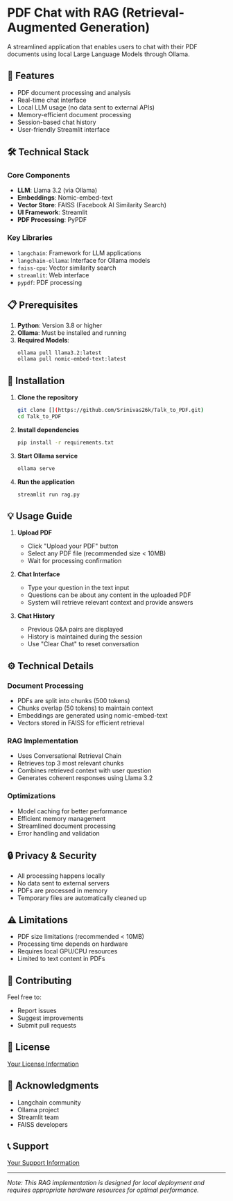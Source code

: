 # PDF Chat with RAG (Retrieval-Augmented Generation)

A streamlined application that enables users to chat with their PDF documents using local Large Language Models through Ollama.

## 🚀 Features

- PDF document processing and analysis
- Real-time chat interface
- Local LLM usage (no data sent to external APIs)
- Memory-efficient document processing
- Session-based chat history
- User-friendly Streamlit interface

## 🛠️ Technical Stack

### Core Components
- **LLM**: Llama 3.2 (via Ollama)
- **Embeddings**: Nomic-embed-text
- **Vector Store**: FAISS (Facebook AI Similarity Search)
- **UI Framework**: Streamlit
- **PDF Processing**: PyPDF

### Key Libraries
- `langchain`: Framework for LLM applications
- `langchain-ollama`: Interface for Ollama models
- `faiss-cpu`: Vector similarity search
- `streamlit`: Web interface
- `pypdf`: PDF processing

## 📋 Prerequisites

1. **Python**: Version 3.8 or higher
2. **Ollama**: Must be installed and running
3. **Required Models**:
   ```bash
   ollama pull llama3.2:latest
   ollama pull nomic-embed-text:latest
   ```

## 🚀 Installation

1. **Clone the repository**
   ```bash
   git clone [](https://github.com/Srinivas26k/Talk_to_PDF.git)
   cd Talk_to_PDF
   ```

2. **Install dependencies**
   ```bash
   pip install -r requirements.txt
   ```

3. **Start Ollama service**
   ```bash
   ollama serve
   ```

4. **Run the application**
   ```bash
   streamlit run rag.py
   ```

## 💡 Usage Guide

1. **Upload PDF**
   - Click "Upload your PDF" button
   - Select any PDF file (recommended size < 10MB)
   - Wait for processing confirmation

2. **Chat Interface**
   - Type your question in the text input
   - Questions can be about any content in the uploaded PDF
   - System will retrieve relevant context and provide answers

3. **Chat History**
   - Previous Q&A pairs are displayed
   - History is maintained during the session
   - Use "Clear Chat" to reset conversation

## ⚙️ Technical Details

### Document Processing
- PDFs are split into chunks (500 tokens)
- Chunks overlap (50 tokens) to maintain context
- Embeddings are generated using nomic-embed-text
- Vectors stored in FAISS for efficient retrieval

### RAG Implementation
- Uses Conversational Retrieval Chain
- Retrieves top 3 most relevant chunks
- Combines retrieved context with user question
- Generates coherent responses using Llama 3.2

### Optimizations
- Model caching for better performance
- Efficient memory management
- Streamlined document processing
- Error handling and validation

## 🔒 Privacy & Security

- All processing happens locally
- No data sent to external servers
- PDFs are processed in memory
- Temporary files are automatically cleaned up

## ⚠️ Limitations

- PDF size limitations (recommended < 10MB)
- Processing time depends on hardware
- Requires local GPU/CPU resources
- Limited to text content in PDFs

## 🤝 Contributing

Feel free to:
- Report issues
- Suggest improvements
- Submit pull requests

## 📝 License

[Your License Information](MIT)

## 🙏 Acknowledgments

- Langchain community
- Ollama project
- Streamlit team
- FAISS developers

## 📞 Support

[Your Support Information](https://in.linkedin.com/in/srinivas-nampalli)

---

*Note: This RAG implementation is designed for local deployment and requires appropriate hardware resources for optimal performance.* 
